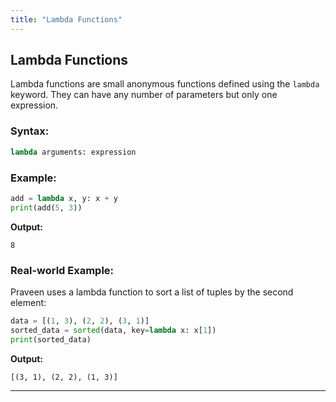 ```yaml
---
title: "Lambda Functions"
---
```


## Lambda Functions

Lambda functions are small anonymous functions defined using the `lambda` keyword. They can have any number of parameters but only one expression.

### Syntax:
```python
lambda arguments: expression
```

### Example:
```python
add = lambda x, y: x + y
print(add(5, 3))
```

**Output:**
```
8
```

### Real-world Example:
Praveen uses a lambda function to sort a list of tuples by the second element:
```python
data = [(1, 3), (2, 2), (3, 1)]
sorted_data = sorted(data, key=lambda x: x[1])
print(sorted_data)
```

**Output:**
```
[(3, 1), (2, 2), (1, 3)]
```

---